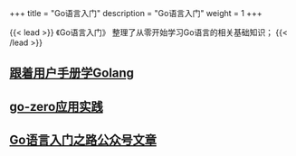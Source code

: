 +++
title = "Go语言入门"
description = "Go语言入门"
weight = 1
+++

{{< lead >}}
《Go语言入门》 整理了从零开始学习Go语言的相关基础知识；
{{< /lead >}}

## [跟着用户手册学Golang](/beginner/)
## [go-zero应用实践](/go-zero/)
## [Go语言入门之路公众号文章](/wx/)

